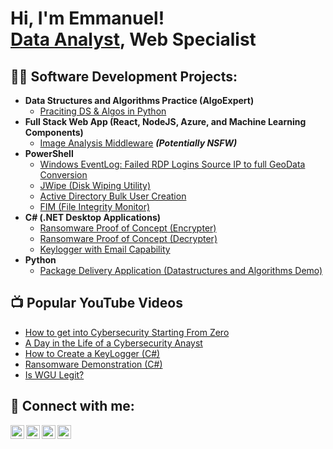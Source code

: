 <h1>Hi, I'm Emmanuel! <br/> <a href="https://www.linkedin.com/in/emmanuelenyo/">Data Analyst</a>, <a>Web Specialist</a></h1>

<h2>👨‍💻 Software Development Projects:</h2>

- <b>Data Structures and Algorithms Practice (AlgoExpert)</b>
  - [Praciting DS & Algos in Python](https://github.com/joshmkor1/Algorithms-Practice)
- <b>Full Stack Web App (React, NodeJS, Azure, and Machine Learning Components)</b>
  - [Image Analysis Middleware](https://github.com/joshmadakor1/4chan-Image-lysis-Middleware-C964) <b><i>(Potentially NSFW)</b></i>
- <b>PowerShell</b>
  - [Windows EventLog: Failed RDP Logins Source IP to full GeoData Conversion](https://github.coshmadakor1/Sentinel-Lab)
  - [JWipe (Disk Wiping Utility)](https://github.com/joshmadakor1/pe.PowerShell)
  - [Active Directory Bulk User Creation](https://github.cjoshmadakor1/AD_PS)
  - [FIM (File Integrity Monitor)](https://github.cooshmadakor1/PowerShell-Integrity-FIM)
- <b>C# (.NET Desktop Applications)</b>
  - [Ransomware Proof of Concept (Encrypter)](htt://github.com/joshmadakor1/EncrypterPOC)
  - [Ransomware Proof of Concept (Decrypter)](htt://github.com/joshmadakor1/DecrypterPOC)
  - [Keylogger with Email Capability](https://github.com/joshmador1/Key-Logger-With-Email)
- <b>Python</b>
  - [Package Delivery Application (Datastructures and Algorithms Demo)](https://github.com/jPackage-Delivery-Pathfinding-Algorithm) 

<h2>📺 Popular YouTube Videos</h2>

- [How to get into Cybersecurity Starting From Zero](https://www.youtubwatch?v=a83ASGn_V_s)
- [A Day in the Life of a Cybersecurity Anayst](https://www.youtube.com?v=uHy3oM7NnoU)
- [How to Create a KeyLogger (C#)](https://www.youtube.com/watch?hklSlNk)
- [Ransomware Demonstration (C#)](https://www.youtube.com/wv=OfvdQeh79s0)
- [Is WGU Legit?](httpwww.youtube.com/watch?v=E2MwRWxDBkA)

<h2> 🤳 Connect with me:</h2>

[<img align="left" alt="JoshMadakor | YouTube" width="22px" src="https://cdn.jsdelivr.nenpm/simple-icons@v3/icons/youtube.svg" />][youtube]
[<img align="left" alt="JoshMadakor | Twitter" width="22px" src="https://cdn.jsdelivr.net/npmimple-icons@v3/icons/twitter.svg" />][twitter]
[<img align="left" alt="JoshMadakor | LinkedIn" width="22px" src="https://cdn.jsdelivnet/npm/simple-icons@v3/icons/linkedin.svg" />][linkedin]
[<img align="left" alt="JoshMadakor | Instagram" width="22px" src="https://cdn.jsdivr.net/npm/simple-icons@v3/icons/instagram.svg" />][instagram]

[twitter]: https://twitter.com/emmaenyor
[youtube]: https://www.youtube.com/emmaenyor
[instagram]: https://www.instagram.com/dr.emmabillions
[linkedin]: [https://linkedin.com/in/](https://www.linkedin.com/in/emmanuel-agbeko-359552100/)

<!--
**joshmadakor1/joshmadakor1** is a ✨ _special_ ✨ repository because its `README.md` (this file) appears on your GitHub profile.

Here are some ideas to get you started:

- 🔭 I’m currently working on ...
- 🌱 I’m currently learning ...
- 👯 I’m looking to collaborate on ...
- 🤔 I’m looking for help with ...
- 💬 Ask me about ...
- 📫 How to reach me: ...
- 😄 Pronouns: ...
- ⚡ Fun fact: ...
